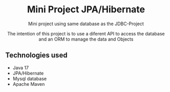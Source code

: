 <h1 align="center"> Mini Project JPA/Hibernate</h1>

<p align="center"> Mini project using same database as the JDBC-Project</p>
<p align="center"> The intention of this project is to use a diferent API to access the database and an ORM to manage the data and Objects</p>

<h2> Technologies used </h2>

<ul>
  <li>Java 17</li>
  <li>JPA/Hibernate</li>
  <li>Mysql database</li>
  <li>Apache Maven</li>
</ul>
